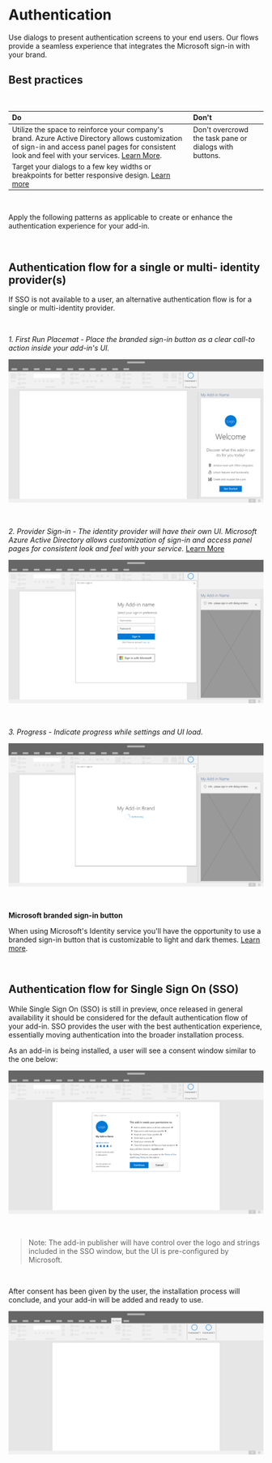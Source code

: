 # Authentication

Use  dialogs to present authentication screens to your end users. Our flows provide a seamless experience that integrates the Microsoft sign-in with your brand.

## Best practices

<br/>

|Do          |Don't       |
|:-----------|:-----------|
| Utilize the space to reinforce your company's brand. Azure Active Directory allows customization of sign-in and access panel pages for consistent look and feel with your services. [Learn More](https://azure.microsoft.com/en-us/documentation/articles/active-directory-add-company-branding/).| Don't overcrowd the task pane or dialogs with buttons.|
Target your dialogs to a few key widths or breakpoints for better responsive design. [Learn more](https://msdn.microsoft.com/windows/uwp/layout/screen-sizes-and-breakpoints-for-responsive-design)|                      

<br/>

Apply the following patterns as applicable to create or enhance the authentication experience for your add-in.

<br/>

## Authentication flow for a single or multi- identity provider(s)

If SSO is not available to a user, an alternative authentication flow is for a single or multi-identity provider.

<br/>

*1. First Run Placemat - Place the branded sign-in button as a clear call-to action inside your add-in's UI.*

![Authentication Flow - First run placemat](../images/add-in-FRE-value.png)

<br/>

*2. Provider Sign-in - The identity provider will have their own UI. Microsoft Azure Active Directory allows customization of sign-in and access panel pages for consistent look and feel with your service.* [Learn More](https://azure.microsoft.com/en-us/documentation/articles/active-directory-add-company-branding/)

![Authentication Dialog Single Identity - Provider Sign-in](../images/add-in-multi-authentication-modal.png)

<br/>

*3. Progress - Indicate progress while settings and UI load.*

![Authentication Dialog Single Identity - Progress](../images/add-in-multi-authentication-modal-interstitial.png)

<br>

**Microsoft branded sign-in button**

When using Microsoft's Identity service you'll have the opportunity to use a branded sign-in button that is customizable to light and dark themes. [Learn more](https://azure.microsoft.com/en-us/documentation/articles/active-directory-branding-guidelines/#visual-guidance-for-sign-in).

<br>

## Authentication flow for Single Sign On (SSO)


While Single Sign On (SSO) is still in preview, once released in general availability it should be considered for the default authentication flow of your add-in.  SSO provides the user with the best authentication experience, essentially moving authentication into the broader installation process.

As an add-in is being installed, a user will see a consent window similar to the one below:

![Authentication Flow - Single Sign On](../images/add-in-SSO-consent-dialog.png)

<br/>

>Note: The add-in publisher will have control over the logo and strings included in the SSO window, but the UI is pre-configured by Microsoft.

<br>

After consent has been given by the user, the installation process will conclude, and your add-in will be added and ready to use.


![Authentication Flow - Single Sign On](../images/add-in-ribbon.png)

